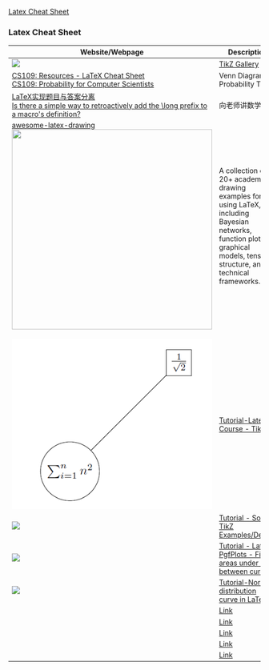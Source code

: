 

[Latex Cheat Sheet](#Latex-Cheat-Sheet)



### Latex Cheat Sheet

|Website/Webpage | Description | 
|---------------| --------------------
|<img src="https://www.integral-domain.org/lwilliams/Resources/TikzImg/Plot2.png">|[TikZ Gallery](https://www.integral-domain.org/lwilliams/Resources/tikzsnippets.php)
| [CS109: Resources - LaTeX Cheat Sheet](https://web.stanford.edu/class/archive/cs/cs109/cs109.1214/handouts/latex/latex_cheat.pdf)<br> [CS109: Probability for Computer Scientists](https://web.stanford.edu/class/archive/cs/cs109/cs109.1214/)| Venn Diagrams, Probability Trees|
|[LaTeX实现题目与答案分离](https://zhuanlan.zhihu.com/p/130917584)<br>[Is there a simple way to retroactively add the \long prefix to a macro's definition?](https://tex.stackexchange.com/questions/24240/is-there-a-simple-way-to-retroactively-add-the-long-prefix-to-a-macros-definit)|向老师讲数学|
|[awesome-latex-drawing](https://github.com/xinychen/awesome-latex-drawing)<br><img  src="https://github.com/xinychen/awesome-latex-drawing/blob/master/BayesNet/BATF.png" width="400" height="400">|A collection of 20+ academic drawing examples for using LaTeX, including Bayesian networks, function plotting, graphical models, tensor structure, and technical frameworks.
|||
|||
|<img src="https://raw.githubusercontent.com/UvA-FNWI/LaTeX/gh-pages/_posts/images/Nodes4.png" width="400">|[Tutorial-Latex Course - Tikz](https://uva-fnwi.github.io/LaTeX/extra1/Tikz/)
|<img src="https://nilesjohnson.net/tikz-demo/tikz-demo-image-02.png">|[Tutorial - Some TikZ Examples/Demos](https://nilesjohnson.net/tikz-demo.html)
|<img src="https://www.sqlpac.com/en/documents/images/latex-pgfplots-tikz-filling-areas-under-and-between-curves-01.png">|[Tutorial - Latex, PgfPlots - Filling areas under and between curves](https://www.sqlpac.com/en/documents/latex-pgfplots-tikz-filling-areas-under-and-between-curves.html)
|<img src="http://johncanning.net/wp/wp-content/uploads/2012/12/normal-distribution-latex.png">|[Tutorial-Normal distribution curve in LaTeX](https://johncanning.net/wp/?p=1202)
|<img src="">|[Link]()
|<img src="">|[Link]()
|<img src="">|[Link]()
|<img src="">|[Link]()
|<img src="">|[Link]()

